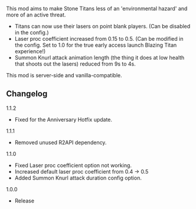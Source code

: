 This mod aims to make Stone Titans less of an 'environmental hazard' and more of an active threat.
- Titans can now use their lasers on point blank players. (Can be disabled in the config.)
- Laser proc coefficient increased from 0.15 to 0.5. (Can be modified in the config. Set to 1.0 for the true early access launch Blazing Titan experience!)
- Summon Knurl attack animation length (the thing it does at low health that shoots out the lasers) reduced from 9s to 4s.

This mod is server-side and vanilla-compatible.

## Changelog

1.1.2

- Fixed for the Anniversary Hotfix update.

1.1.1
- Removed unused R2API dependency.

1.1.0

- Fixed Laser proc coefficient option not working.
- Increased default laser proc coefficient from 0.4 -> 0.5
- Added Summon Knurl attack duration config option.

1.0.0

- Release